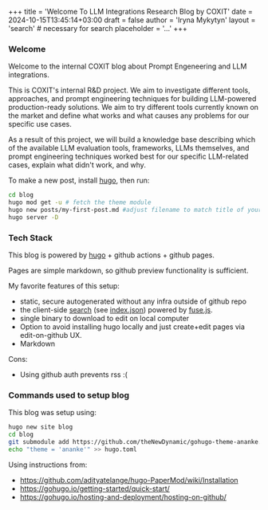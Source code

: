 +++
title = 'Welcome To LLM Integrations Research Blog by COXIT'
date = 2024-10-15T13:45:14+03:00
draft = false
author = 'Iryna Mykytyn'
layout = 'search' # necessary for search
placeholder = '...'
+++

### Welcome 
Welcome to the internal COXIT blog about Prompt Engeneering and LLM integrations.

This is COXIT's internal R&D project. We aim to investigate different tools, approaches, and prompt engineering techniques for building LLM-powered production-ready solutions. We aim to try different tools currently known on the market and define what works and what causes any problems for our specific use cases.

As a result of this project, we will build a knowledge base describing which of the available LLM evaluation tools, frameworks, LLMs themselves, and prompt engineering techniques worked best for our specific LLM-related cases, explain what didn't work, and why.


To make a new post, install [hugo](https://gohugo.io/getting-started/installing/), then run:
```bash
cd blog
hugo mod get -u # fetch the theme module
hugo new posts/my-first-post.md #adjust filename to match title of your post
hugo server -D
```

### Tech Stack


This blog is powered by [hugo](https://gohugo.io/) + github actions + github pages. 

Pages are simple markdown, so github preview functionality is sufficient.

My favorite features of this setup:
- static, secure autogenerated without any infra outside of github repo
- the client-side [search](/search/) (see [index.json](/index.json)) powered by [fuse.js](https://www.fusejs.io/).
- single binary to download to edit on local computer
- Option to avoid installing hugo locally and just create+edit pages via edit-on-github UX.
- Markdown

Cons:
- Using github auth prevents rss :(

### Commands used to setup blog

This blog was setup using:
```bash
hugo new site blog
cd blog
git submodule add https://github.com/theNewDynamic/gohugo-theme-ananke.git themes/ananke
echo "theme = 'ananke'" >> hugo.toml
```
Using instructions from:
- https://github.com/adityatelange/hugo-PaperMod/wiki/Installation
- https://gohugo.io/getting-started/quick-start/
- https://gohugo.io/hosting-and-deployment/hosting-on-github/
